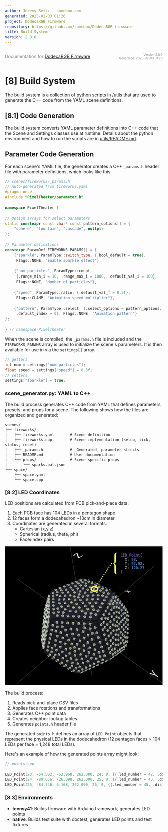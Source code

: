 ```yaml
---
author: Jeremy Seitz - somebox.com
generated: 2025-02-03 01:26
project: DodecaRGB Firmware
repository: https://github.com/somebox/DodecaRGB-firmware
title: Build System
version: 2.8.0
---
```


<div style="display: flex; justify-content: space-between; align-items: center;">
            <div>
                <p style="font-size: 1.0em; color: #888;">Documentation for <a href="https://github.com/somebox/DodecaRGB-firmware">DodecaRGB Firmware</a></p>
            </div>
            <div style="text-align: right; font-size: 0.7em; color: #888;">
                <p>Version 2.8.0<br/>
                Generated: 2025-02-03 01:26</p>
            </div>
          </div>

# [8] Build System

The build system is a collection of python scripts in [/utils](../../util/) that are used to generate the C++ code from the YAML scene definitions.

## [8.1] Code Generation

The build system converts YAML parameter definitions into C++ code that the Scene and Settings classes use at runtime. Details about the python environment and how to run the scripts are in [utils/README.md](../../util/README.md).

## Parameter Code Generation

For each scene's YAML file, the generator creates a C++ `_params.h` header file with parameter definitions, which looks like this:

```cpp
// scenes/fireworks/_params.h
// Auto-generated from fireworks.yaml
#pragma once
#include "PixelTheater/parameter.h"

namespace PixelTheater {

// Option arrays for select parameters
static constexpr const char* const pattern_options[] = {
    "sphere", "fountain", "cascade", nullptr
};

// Parameter definitions
constexpr ParamDef FIREWORKS_PARAMS[] = {
    {"sparkle", ParamType::switch_type, {.bool_default = true}, 
     Flags::NONE, "Enable sparkle effect"},
    
    {"num_particles", ParamType::count, 
     {.range_min_i = 10, .range_max_i = 1000, .default_val_i = 100}, 
     Flags::NONE, "Number of particles"},
    
    {"speed", ParamType::ratio, {.default_val_f = 0.5f},
     Flags::CLAMP, "Animation speed multiplier"},
     
    {"pattern", ParamType::select, {.select_options = pattern_options,
     .default_index = 0}, Flags::NONE, "Animation pattern"}
};

} // namespace PixelTheater
```

When the scene is compiled, the `_params.h` file is included and the `FIREWORKS_PARAMS` array is used to initialize the scene's parameters. It is then available for use in via the `settings[]` array.

```cpp
// getters
int num = settings["num_particles"];
float speed = settings["speed"] = 0.5f;
// setters
settings["sparkle"] = true;
```

### scene_generator.py: YAML to C++

The build process generates C++ code from YAML that defines parameters, presets, and props for a scene. The following shows how the files are organized and generated:

```text
scenes/
├── fireworks/
│   ├── fireworks.yaml       # Scene definition
│   ├── fireworks.cpp        # Scene implementation (setup, tick, status, reset)
│   ├── _params.h            # _Generated_ parameter structs
│   ├── README.md            # User documentation
│   └── props/               # Scene-specific props
│       └── sparks.pal.json
└── space/
    └── space.yaml
    └── space.cpp
```

### [8.2] LED Coordinates

LED positions are calculated from PCB pick-and-place data:

1. Each PCB face has 104 LEDs in a pentagon shape
2. 12 faces form a dodecahedron ~13cm in diameter
3. Coordinates are generated in several formats:
   - Cartesian (x,y,z)
   - Spherical (radius, theta, phi)
   - Face/index pairs

![PCB Pick-and-Place](../../images/leds-3d-space.png)

The build process:

1. Reads pick-and-place CSV files
2. Applies face rotations and transformations
3. Generates C++ point data
4. Creates neighbor lookup tables
5. Generates `points.h` header file

The generated `points.h` defines an array of `LED_Point` objects that represent the physical LEDs in the dodecahedron (12 pentagon faces × 104 LEDs per face = 1,248 total LEDs).

Here's an example of how the generated points array might look:

```cpp
// points.cpp

LED_Point(23, -64.502, -53.968, 262.000, 24, 0, {{.led_number = 42, .distance = 28.726}, {.led_number = 10, .distance = 29.271}, {.led_number = 24, .distance = 31.916}, {.led_number = 22, .distance = 32.298}, {.led_number = 43, .distance = 37.444}, {.led_number = 41, .distance = 42.067}, {.led_number = 9, .distance = 46.032}}),
LED_Point(24, -80.056, -26.098, 262.000, 25, 0, {{.led_number = 43, .distance = 31.889}, {.led_number = 23, .distance = 31.916}, {.led_number = 44, .distance = 32.458}, {.led_number = 25, .distance = 32.605}, {.led_number = 10, .distance = 35.475}, {.led_number = 11, .distance = 35.680}, {.led_number = 42, .distance = 49.358}}),
LED_Point(25, -84.746, 6.168, 262.000, 26, 0, {{.led_number = 45, .distance = 28.557}, {.led_number = 11, .distance = 30.515}, {.led_number = 24, .distance = 32.605}, {.led_number = 26, .distance = 33.386}, {.led_number = 44, .distance = 36.707}, {.led_number = 46, .distance = 42.276}, {.led_number = 12, .distance = 47.436}}),

```

### [8.3] Environments

- **teensy41**: Builds firmware with Arduino framework, generates LED points
- **native**: Builds test suite with doctest, generates LED points and test fixtures